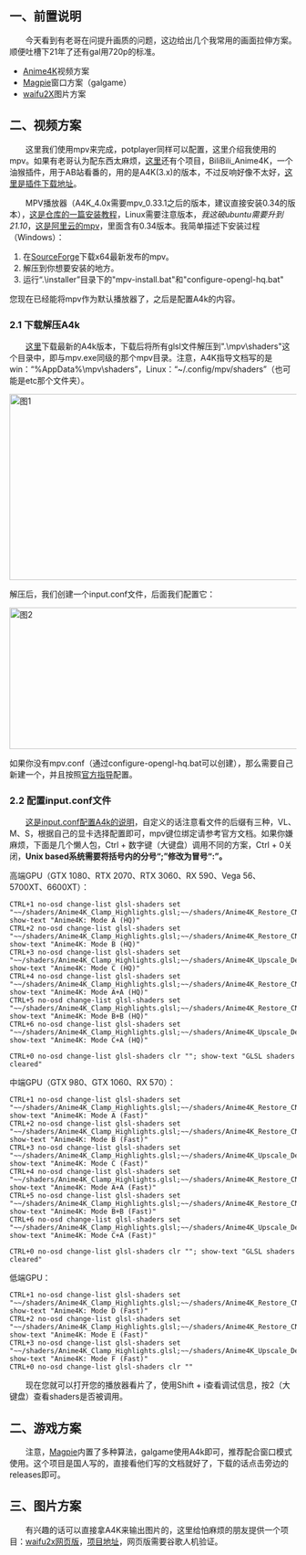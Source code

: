 ## 一、前置说明

&emsp;&emsp;今天看到有老哥在问提升画质的问题，这边给出几个我常用的画面拉伸方案。顺便吐槽下21年了还有gal用720p的标准。

- <a href="https://github.com/bloc97/Anime4K">Anime4K</a>视频方案
- <a href="https://github.com/Blinue/Magpie">Magpie</a>窗口方案（galgame）
- <a href="https://github.com/nagadomi/waifu2x">waifu2X</a>图片方案

## 二、视频方案

&emsp;&emsp;这里我们使用mpv来完成，potplayer同样可以配置，这里介绍我使用的mpv。如果有老哥认为配东西太麻烦，<a href = "https://github.com/net2cn/Bilibili_Anime4K/blob/master/README_zh.md">这里</a>还有个项目，BiliBili_Anime4K，一个油猴插件，用于AB站看番的，用的是A4K(3.x)的版本，不过反响好像不太好，<a href = "https://greasyfork.org/zh-CN/scripts/390556-bilibili-anime4k">这里是插件下载地址</a>。

&emsp;&emsp;MPV播放器（A4K_4.0x需要mpv_0.33.1之后的版本，建议直接安装0.34的版本），<a href="https://cangku.io/archives/183670">这是仓库的一篇安装教程</a>，Linux需要注意版本，*我这破ubuntu需要升到21.10*，<a href = "https://mirrors.aliyun.com/ubuntu/pool/universe/m/mpv/">这是阿里云的mpv</a>，里面含有0.34版本。我简单描述下安装过程（Windows）：

1. 在<a href="https://sourceforge.net/projects/mpv-player-windows/files/">SourceForge</a>下载x64最新发布的mpv。
2. 解压到你想要安装的地方。
3. 运行&ldquo;.\installer&rdquo;目录下的"mpv-install.bat"和"configure-opengl-hq.bat"

您现在已经能将mpv作为默认播放器了，之后是配置A4k的内容。

<h3>2.1 下载解压A4k</h3>

&emsp;&emsp;<a href="https://github.com/bloc97/Anime4K/releases">这里</a>下载最新的A4k版本，下载后将所有glsl文件解压到".\mpv\shaders"这个目录中，即与mpv.exe同级的那个mpv目录。注意，A4K指导文档写的是win：“%AppData%\mpv\shaders”，Linux：“~/.config/mpv/shaders”（也可能是etc那个文件夹）。

<img src="https://cdn.swordofmorning.com/CangKu/ResolutionIncrease/00.png" width="652" height="326" alt="图1" class="size-full fr-fic fr-dii">

解压后，我们创建一个input.conf文件，后面我们配置它：

<img src="https://cdn.swordofmorning.com/CangKu/ResolutionIncrease/02.png" width="734" height="248" alt="图2" class="size-full fr-fic fr-dii">

如果你没有mpv.conf（通过configure-opengl-hq.bat可以创建），那么需要自己新建一个，并且按照<a href="https://wiki.archlinux.org/title/Mpv#Configuration" rel="noreferrer noopener" target="_blank">官方指导</a>配置。

<h3>2.2 配置input.conf文件</h3>

&emsp;&emsp;<a href="https://github.com/bloc97/Anime4K/blob/3.1/GLSL_Instructions.md">这是input.conf配置A4k的说明</a>，自定义的话注意看文件的后缀有三种，VL、M、S，根据自己的显卡选择配置即可，mpv键位绑定请参考官方文档。如果你嫌麻烦，下面是几个懒人包，Ctrl + 数字键（大键盘）调用不同的方案，Ctrl + 0关闭，**Unix based系统需要将括号内的分号“;”修改为冒号“:”。**

高端GPU（GTX 1080、RTX 2070、RTX 3060、RX 590、Vega 56、5700XT、6600XT）：
```
CTRL+1 no-osd change-list glsl-shaders set "~~/shaders/Anime4K_Clamp_Highlights.glsl;~~/shaders/Anime4K_Restore_CNN_VL.glsl;~~/shaders/Anime4K_Upscale_CNN_x2_VL.glsl;~~/shaders/Anime4K_AutoDownscalePre_x2.glsl;~~/shaders/Anime4K_AutoDownscalePre_x4.glsl;~~/shaders/Anime4K_Upscale_CNN_x2_M.glsl"; show-text "Anime4K: Mode A (HQ)"
CTRL+2 no-osd change-list glsl-shaders set "~~/shaders/Anime4K_Clamp_Highlights.glsl;~~/shaders/Anime4K_Restore_CNN_Soft_VL.glsl;~~/shaders/Anime4K_Upscale_CNN_x2_VL.glsl;~~/shaders/Anime4K_AutoDownscalePre_x2.glsl;~~/shaders/Anime4K_AutoDownscalePre_x4.glsl;~~/shaders/Anime4K_Upscale_CNN_x2_M.glsl"; show-text "Anime4K: Mode B (HQ)"
CTRL+3 no-osd change-list glsl-shaders set "~~/shaders/Anime4K_Clamp_Highlights.glsl;~~/shaders/Anime4K_Upscale_Denoise_CNN_x2_VL.glsl;~~/shaders/Anime4K_AutoDownscalePre_x2.glsl;~~/shaders/Anime4K_AutoDownscalePre_x4.glsl;~~/shaders/Anime4K_Upscale_CNN_x2_M.glsl"; show-text "Anime4K: Mode C (HQ)"
CTRL+4 no-osd change-list glsl-shaders set "~~/shaders/Anime4K_Clamp_Highlights.glsl;~~/shaders/Anime4K_Restore_CNN_VL.glsl;~~/shaders/Anime4K_Upscale_CNN_x2_VL.glsl;~~/shaders/Anime4K_Restore_CNN_M.glsl;~~/shaders/Anime4K_AutoDownscalePre_x2.glsl;~~/shaders/Anime4K_AutoDownscalePre_x4.glsl;~~/shaders/Anime4K_Upscale_CNN_x2_M.glsl"; show-text "Anime4K: Mode A+A (HQ)"
CTRL+5 no-osd change-list glsl-shaders set "~~/shaders/Anime4K_Clamp_Highlights.glsl;~~/shaders/Anime4K_Restore_CNN_Soft_VL.glsl;~~/shaders/Anime4K_Upscale_CNN_x2_VL.glsl;~~/shaders/Anime4K_AutoDownscalePre_x2.glsl;~~/shaders/Anime4K_AutoDownscalePre_x4.glsl;~~/shaders/Anime4K_Restore_CNN_Soft_M.glsl;~~/shaders/Anime4K_Upscale_CNN_x2_M.glsl"; show-text "Anime4K: Mode B+B (HQ)"
CTRL+6 no-osd change-list glsl-shaders set "~~/shaders/Anime4K_Clamp_Highlights.glsl;~~/shaders/Anime4K_Upscale_Denoise_CNN_x2_VL.glsl;~~/shaders/Anime4K_AutoDownscalePre_x2.glsl;~~/shaders/Anime4K_AutoDownscalePre_x4.glsl;~~/shaders/Anime4K_Restore_CNN_M.glsl;~~/shaders/Anime4K_Upscale_CNN_x2_M.glsl"; show-text "Anime4K: Mode C+A (HQ)"

CTRL+0 no-osd change-list glsl-shaders clr ""; show-text "GLSL shaders cleared"
```

中端GPU（GTX 980、GTX 1060、RX 570）：
```
CTRL+1 no-osd change-list glsl-shaders set "~~/shaders/Anime4K_Clamp_Highlights.glsl;~~/shaders/Anime4K_Restore_CNN_M.glsl;~~/shaders/Anime4K_Upscale_CNN_x2_M.glsl;~~/shaders/Anime4K_AutoDownscalePre_x2.glsl;~~/shaders/Anime4K_AutoDownscalePre_x4.glsl;~~/shaders/Anime4K_Upscale_CNN_x2_S.glsl"; show-text "Anime4K: Mode A (Fast)"
CTRL+2 no-osd change-list glsl-shaders set "~~/shaders/Anime4K_Clamp_Highlights.glsl;~~/shaders/Anime4K_Restore_CNN_Soft_M.glsl;~~/shaders/Anime4K_Upscale_CNN_x2_M.glsl;~~/shaders/Anime4K_AutoDownscalePre_x2.glsl;~~/shaders/Anime4K_AutoDownscalePre_x4.glsl;~~/shaders/Anime4K_Upscale_CNN_x2_S.glsl"; show-text "Anime4K: Mode B (Fast)"
CTRL+3 no-osd change-list glsl-shaders set "~~/shaders/Anime4K_Clamp_Highlights.glsl;~~/shaders/Anime4K_Upscale_Denoise_CNN_x2_M.glsl;~~/shaders/Anime4K_AutoDownscalePre_x2.glsl;~~/shaders/Anime4K_AutoDownscalePre_x4.glsl;~~/shaders/Anime4K_Upscale_CNN_x2_S.glsl"; show-text "Anime4K: Mode C (Fast)"
CTRL+4 no-osd change-list glsl-shaders set "~~/shaders/Anime4K_Clamp_Highlights.glsl;~~/shaders/Anime4K_Restore_CNN_M.glsl;~~/shaders/Anime4K_Upscale_CNN_x2_M.glsl;~~/shaders/Anime4K_Restore_CNN_S.glsl;~~/shaders/Anime4K_AutoDownscalePre_x2.glsl;~~/shaders/Anime4K_AutoDownscalePre_x4.glsl;~~/shaders/Anime4K_Upscale_CNN_x2_S.glsl"; show-text "Anime4K: Mode A+A (Fast)"
CTRL+5 no-osd change-list glsl-shaders set "~~/shaders/Anime4K_Clamp_Highlights.glsl;~~/shaders/Anime4K_Restore_CNN_Soft_M.glsl;~~/shaders/Anime4K_Upscale_CNN_x2_M.glsl;~~/shaders/Anime4K_AutoDownscalePre_x2.glsl;~~/shaders/Anime4K_AutoDownscalePre_x4.glsl;~~/shaders/Anime4K_Restore_CNN_Soft_S.glsl;~~/shaders/Anime4K_Upscale_CNN_x2_S.glsl"; show-text "Anime4K: Mode B+B (Fast)"
CTRL+6 no-osd change-list glsl-shaders set "~~/shaders/Anime4K_Clamp_Highlights.glsl;~~/shaders/Anime4K_Upscale_Denoise_CNN_x2_M.glsl;~~/shaders/Anime4K_AutoDownscalePre_x2.glsl;~~/shaders/Anime4K_AutoDownscalePre_x4.glsl;~~/shaders/Anime4K_Restore_CNN_S.glsl;~~/shaders/Anime4K_Upscale_CNN_x2_S.glsl"; show-text "Anime4K: Mode C+A (Fast)"

CTRL+0 no-osd change-list glsl-shaders clr ""; show-text "GLSL shaders cleared"
```

低端GPU：
```
CTRL+1 no-osd change-list glsl-shaders set "~~/shaders/Anime4K_Clamp_Highlights.glsl;~~/shaders/Anime4K_Restore_CNN_S.glsl;~~/shaders/Anime4K_Upscale_CNN_x2_S.glsl;~~/shaders/Anime4K_AutoDownscalePre_x2.glsl;~~/shaders/Anime4K_AutoDownscalePre_x4.glsl;~~/shaders/Anime4K_Upscale_CNN_x2_S.glsl"; show-text "Anime4K: Mode D (Fast)"
CTRL+2 no-osd change-list glsl-shaders set "~~/shaders/Anime4K_Clamp_Highlights.glsl;~~/shaders/Anime4K_Restore_CNN_Soft_S.glsl;~~/shaders/Anime4K_Upscale_CNN_x2_S.glsl;~~/shaders/Anime4K_AutoDownscalePre_x2.glsl;~~/shaders/Anime4K_AutoDownscalePre_x4.glsl;~~/shaders/Anime4K_Upscale_CNN_x2_S.glsl"; show-text "Anime4K: Mode E (Fast)"
CTRL+3 no-osd change-list glsl-shaders set "~~/shaders/Anime4K_Clamp_Highlights.glsl;~~/shaders/Anime4K_Upscale_Denoise_CNN_x2_S.glsl;~~/shaders/Anime4K_AutoDownscalePre_x2.glsl;~~/shaders/Anime4K_AutoDownscalePre_x4.glsl;~~/shaders/Anime4K_Upscale_CNN_x2_S.glsl"; show-text "Anime4K: Mode F (Fast)"
CTRL+0 no-osd change-list glsl-shaders clr ""
```

&emsp;&emsp;现在您就可以打开您的播放器看片了，使用Shift + i查看调试信息，按2（大键盘）查看shaders是否被调用。

<h2>二、游戏方案</h2>

&emsp;&emsp;注意，<a href="https://github.com/Blinue/Magpie">Magpie</a>内置了多种算法，galgame使用A4k即可，推荐配合窗口模式使用。这个项目是国人写的，直接看他们写的文档就好了，下载的话点击旁边的releases即可。

<h2>三、图片方案</h2>

&emsp;&emsp;有兴趣的话可以直接拿A4K来输出图片的，这里给怕麻烦的朋友提供一个项目：<a href="http://waifu2x.udp.jp/index.zh-CN.html">waifu2x网页版</a>，<a href="https://github.com/nagadomi/waifu2x">项目地址</a>，网页版需要谷歌人机验证。

